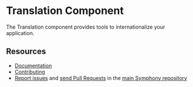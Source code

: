 Translation Component
=====================

The Translation component provides tools to internationalize your application.

Resources
---------

  * [Documentation](https://symphony.com/doc/current/components/translation/index.html)
  * [Contributing](https://symphony.com/doc/current/contributing/index.html)
  * [Report issues](https://github.com/symphony/symphony/issues) and
    [send Pull Requests](https://github.com/symphony/symphony/pulls)
    in the [main Symphony repository](https://github.com/symphony/symphony)
